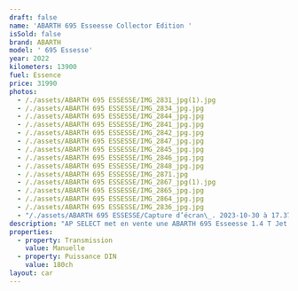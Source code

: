 ```yaml
---
draft: false
name: 'ABARTH 695 Esseesse Collector Edition '
isSold: false
brand: ABARTH
model: ' 695 Essesse'
year: 2022
kilometers: 13900
fuel: Essence
price: 31990
photos:
  - /./assets/ABARTH 695 ESSESSE/IMG_2831_jpg(1).jpg
  - /./assets/ABARTH 695 ESSESSE/IMG_2834_jpg.jpg
  - /./assets/ABARTH 695 ESSESSE/IMG_2844_jpg.jpg
  - /./assets/ABARTH 695 ESSESSE/IMG_2841_jpg.jpg
  - /./assets/ABARTH 695 ESSESSE/IMG_2842_jpg.jpg
  - /./assets/ABARTH 695 ESSESSE/IMG_2847_jpg.jpg
  - /./assets/ABARTH 695 ESSESSE/IMG_2845_jpg.jpg
  - /./assets/ABARTH 695 ESSESSE/IMG_2846_jpg.jpg
  - /./assets/ABARTH 695 ESSESSE/IMG_2848_jpg.jpg
  - /./assets/ABARTH 695 ESSESSE/IMG_2871.jpg
  - /./assets/ABARTH 695 ESSESSE/IMG_2867_jpg(1).jpg
  - /./assets/ABARTH 695 ESSESSE/IMG_2865_jpg.jpg
  - /./assets/ABARTH 695 ESSESSE/IMG_2864_jpg.jpg
  - /./assets/ABARTH 695 ESSESSE/IMG_2836_jpg.jpg
  - "/./assets/ABARTH 695 ESSESSE/Capture d’écran\_. 2023-10-30 à 17.37.45.jpeg.png"
description: "AP SELECT met en vente une ABARTH 695 Esseesse 1.4 T Jet 180ch collector edition boîte mécanique.\n\nModèle du 01/2022 avec 13900km.\n\nCouleur Scorpion Black, intérieur cuir /Alcantara / tissus noir\n\nCarte Grise française \U0001F1EB\U0001F1F7 sans malus.\n\nVendu avec une garantie 12 mois.\n\nLe véhicule est en parfait état avec carnet complet FIAT et historique limpide.\n\nService vidange 2024 effectué, Pneus et freins en parfait état.\n\nÉquipements et options :\n- Boîte mécanique 6\n- Sièges baquets SABELT « one of 695 »\n- Échappement Akrapovic\n- Freinage BREMBO\n- Différentiel à glissement limité\n- Jantes Esseesse Blanche 17\n- Habillage Intérieur Carbon\n- Pack Alcantara\n- Mode de conduite Scorpio\n- Multimédia U Connect\n- Apple car play\n- GPS 3D Europe\n- Phares Xénons\n- Feux de jour à LED\n- Controle automatique des feux de route ALS\n- Parc distance contrôle PDC arrière\n- Connexion Ipod et USB\n- Volant sport multifonctions\n- Affichage multifonctions plus\n- Climatisation bi zone\n- Éclairage et essuie-glaces automatique\n- Rétroviseurs int / ext Electrochrome\n- Bluetooth\n\nDisponible et visible sur RDV pour acheteur sérieux.\n\nPossibilité d'une garantie 3, 6 ou 12 mois en supplément.\n\nRéalisation des démarches d'immatriculation.\n\nAP SELECT c'est des solutions de courtage et conciergerie sur mesure pour profiter librement de sa passion et de son patrimoine.\n\nPrenez le volant, AP SELECT s'occupe du reste."
properties:
  - property: Transmission
    value: Manuelle
  - property: Puissance DIN
    value: 180ch
layout: car
---
```


